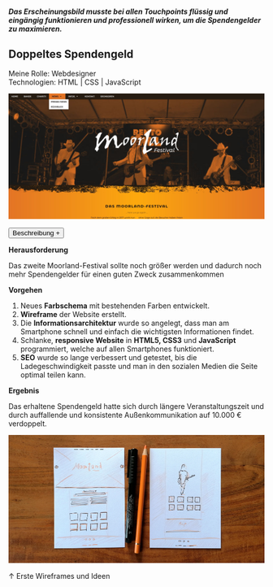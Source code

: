 ##### Das Erscheinungsbild musste bei allen Touchpoints flüssig und eingängig funktionieren und professionell wirken, um die Spendengelder zu maximieren.

## Doppeltes Spendengeld

<p style="font-size: var(--fs-sm); line-height: var(--lh-lg); color: var(--col-gray)">Meine Rolle: Webdesigner<br/>
Technologien: HTML | CSS | JavaScript</p>

![Website Moorland-Festival](../images/MoorlandFestivalWebsite1.jpg)

<div class="description-button">
    <button>Beschreibung +</button>
</div>

<div class="project-description">

**Herausforderung**

Das zweite Moorland-Festival sollte noch größer werden und dadurch noch mehr Spendengelder für einen guten Zweck zusammenkommen

**Vorgehen**

1. Neues **Farbschema** mit bestehenden Farben entwickelt.
2. **Wireframe** der Website erstellt.
3. Die **Informationsarchitektur** wurde so angelegt, dass man am Smartphone schnell und einfach die wichtigsten Informationen findet.
4. Schlanke, **responsive Website** in **HTML5, CSS3** und **JavaScript** programmiert, welche auf allen Smartphones funktioniert.
5. **SEO** wurde so lange verbessert und getestet, bis die Ladegeschwindigkeit passte und man in den sozialen Medien die Seite optimal teilen kann.

**Ergebnis**

Das erhaltene Spendengeld hatte sich durch längere Veranstaltungszeit und durch auffallende und konsistente Außenkommunikation auf 10.000 € verdoppelt.

![Wireframe der Website Moorland-Festival](../images/MoorlandWireframe.jpg)

<p style="font-size: var(--fs-sm)">&#8593; Erste Wireframes und Ideen</p>

</div>

